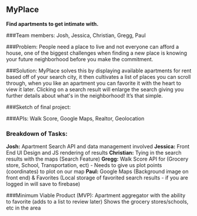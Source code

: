 ## MyPlace

**Find apartments to get intimate with.**

###Team members:
Josh, Jessica, Christian, Gregg, Paul

###Problem:
People need a place to live and not everyone can afford a house, one of the biggest challenges when finding a new place is knowing your future neighborhood before you make the commitment.

###Solution:
MyPlace solves this by displaying available apartments for rent based off of your search city, it then cultivates a list of places you can scroll through, when you like an apartment you can favorite it with the heart to view it later. Clicking on a search result will enlarge the search giving you further details about what's in the neighborhood! It’s that simple.

###Sketch of final project:

###APIs: Walk Score, Google Maps, Realtor, Geolocation

### Breakdown of Tasks:

**Josh:** Apartment Search API and data management involved
**Jessica:** Front End UI Design and JS rendering of results
**Christian:** Tying in the search results with the maps (Search Feature)
**Gregg:** Walk Score API for (Grocery store, School, Transportation, ect) - Needs to give us plot points (coordinates) to plot on our map
**Paul:** Google Maps (Background image on front end) & Favorites (Local storage of favorited search results - if you are logged in will save to firebase)

###Minimum Viable Product (MVP):
Apartment aggregator with the ability to favorite (adds to a list to review later)
Shows the grocery stores/schools, etc in the area

